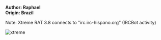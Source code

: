 <b>Author: Raphael</b><br>
<b>Origin: Brazil</b><br>

Note: Xtreme RAT 3.8 connects to "irc.irc-hispano.org" (IRCBot activity)   

![xtreme](https://github.com/yuankong666/Ultimate-RAT-Collection/assets/128066597/67154e25-4c64-4cf1-bda1-33cbc53227d2)

